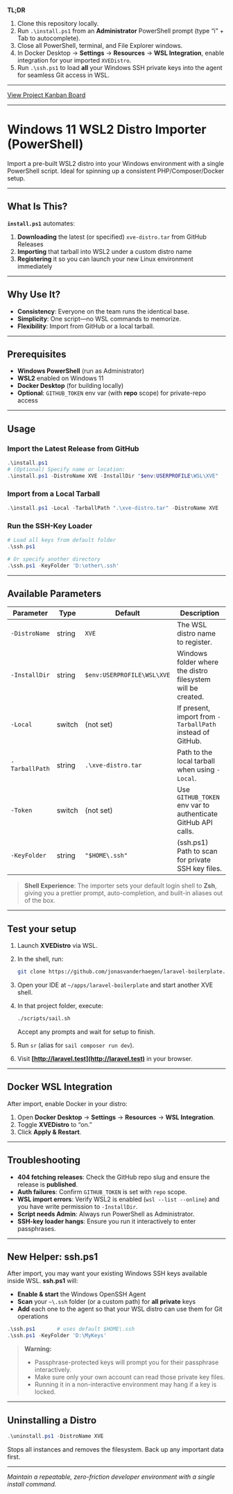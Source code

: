 **TL;DR**

1. Clone this repository locally.
2. Run `.\install.ps1` from an **Administrator** PowerShell prompt (type “i” + Tab to autocomplete).
3. Close all PowerShell, terminal, and File Explorer windows.
4. In Docker Desktop → **Settings** → **Resources** → **WSL Integration**, enable integration for your imported `XVEDistro`. 
5. Run `.\ssh.ps1` to load **all** your Windows SSH private keys into the agent for seamless Git access in WSL.

---

<a href="https://github.com/users/jonasvanderhaegen-xve/projects/1">View Project Kanban Board</a>

---

# Windows 11 WSL2 Distro Importer (PowerShell)

Import a pre-built WSL2 distro into your Windows environment with a single PowerShell script. Ideal for spinning up a consistent PHP/Composer/Docker setup.

---

## What Is This?

**`install.ps1`** automates:

1. **Downloading** the latest (or specified) `xve-distro.tar` from GitHub Releases
2. **Importing** that tarball into WSL2 under a custom distro name
3. **Registering** it so you can launch your new Linux environment immediately

---

## Why Use It?

* **Consistency**: Everyone on the team runs the identical base.
* **Simplicity**: One script—no WSL commands to memorize.
* **Flexibility**: Import from GitHub or a local tarball.

---

## Prerequisites

* **Windows PowerShell** (run as Administrator)
* **WSL2** enabled on Windows 11
* **Docker Desktop** (for building locally)
* **Optional**: `GITHUB_TOKEN` env var (with **repo** scope) for private-repo access

---

## Usage

### Import the Latest Release from GitHub

```powershell
.\install.ps1
# (Optional) Specify name or location:
.\install.ps1 -DistroName XVE -InstallDir "$env:USERPROFILE\WSL\XVE"
```

### Import from a Local Tarball

```powershell
.\install.ps1 -Local -TarballPath ".\xve-distro.tar" -DistroName XVE
```

### Run the SSH-Key Loader

```powershell
# Load all keys from default folder
.\ssh.ps1

# Or specify another directory
.\ssh.ps1 -KeyFolder 'D:\other\.ssh'
```

---

## Available Parameters

| Parameter      | Type   | Default                    | Description                                                  |
| -------------- | ------ | -------------------------- | ------------------------------------------------------------ |
| `-DistroName`  | string | `XVE`                      | The WSL distro name to register.                             |
| `-InstallDir`  | string | `$env:USERPROFILE\WSL\XVE` | Windows folder where the distro filesystem will be created.  |
| `-Local`       | switch | (not set)                  | If present, import from `-TarballPath` instead of GitHub.    |
| `-TarballPath` | string | `.\xve-distro.tar`         | Path to the local tarball when using `-Local`.               |
| `-Token`       | switch | (not set)                  | Use `GITHUB_TOKEN` env var to authenticate GitHub API calls. |
| `-KeyFolder`   | string | `"$HOME\.ssh"`             | (ssh.ps1) Path to scan for private SSH key files. |

> **Shell Experience**: The importer sets your default login shell to **Zsh**, giving you a prettier prompt, auto-completion, and built-in aliases out of the box.

---

## Test your setup

1. Launch **XVEDistro** via WSL.
2. In the shell, run:

   ```sh
   git clone https://github.com/jonasvanderhaegen/laravel-boilerplate.git
   ```
3. Open your IDE at `~/apps/laravel-boilerplate` and start another XVE shell.
4. In that project folder, execute:

   ```sh
   ./scripts/sail.sh
   ```

   Accept any prompts and wait for setup to finish.
5. Run `sr` (alias for `sail composer run dev`).
6. Visit **[http://laravel.test](http://laravel.test)** in your browser.

---

## Docker WSL Integration

After import, enable Docker in your distro:

1. Open **Docker Desktop** → **Settings** → **Resources** → **WSL Integration**.
2. Toggle **XVEDistro** to “on.”
3. Click **Apply & Restart**.

---

## Troubleshooting

* **404 fetching releases**: Check the GitHub repo slug and ensure the release is **published**.
* **Auth failures**: Confirm `GITHUB_TOKEN` is set with `repo` scope.
* **WSL import errors**: Verify WSL2 is enabled (`wsl --list --online`) and you have write permission to `-InstallDir`.
* **Script needs Admin**: Always run PowerShell as Administrator.
* **SSH-key loader hangs**: Ensure you run it interactively to enter passphrases.

---


## New Helper: ssh.ps1

After import, you may want your existing Windows SSH keys available inside WSL. **ssh.ps1** will:

* **Enable & start** the Windows OpenSSH Agent
* **Scan** your `~\.ssh` folder (or a custom path) for **all private** keys
* **Add** each one to the agent so that your WSL distro can use them for Git operations

```powershell
.\ssh.ps1       # uses default $HOME\.ssh
.\ssh.ps1 -KeyFolder 'D:\MyKeys'
```

> **Warning:**
>
> * Passphrase-protected keys will prompt you for their passphrase interactively.
> * Make sure only your own account can read those private key files.
> * Running it in a non-interactive environment may hang if a key is locked.

---

## Uninstalling a Distro

```powershell
.\uninstall.ps1 -DistroName XVE
```

Stops all instances and removes the filesystem. Back up any important data first.

---

*Maintain a repeatable, zero-friction developer environment with a single install command.*
